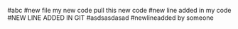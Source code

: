 #abc
#new file my new code pull this new code
#new line added in my code
#NEW LINE ADDED IN GIT
#asdsasdasad
#newlineadded by someone
